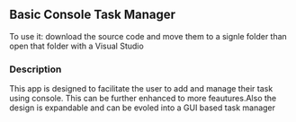 <h2>Basic Console Task Manager</h2>
<p>To use it: download the source code and move them to a signle folder than open that folder with a Visual Studio</p>
<h3>Description</h3>
<p>This app is designed to facilitate the user to add and manage their task using console. This can be further enhanced to more feautures.Also the design is expandable and can be evoled into a GUI based task manager</p>
